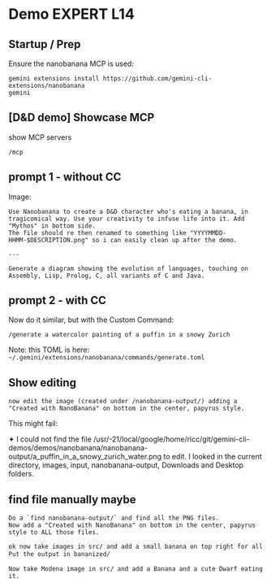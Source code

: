 
# Demo EXPERT L14

## Startup / Prep

Ensure the nanobanana MCP is used:

```
gemini extensions install https://github.com/gemini-cli-extensions/nanobanana
gemini
```

## [D&D demo] Showcase MCP

show MCP servers

```
/mcp
```

## prompt 1 - without CC

Image:

```
Use Nanobanana to create a D&D character who's eating a banana, in tragicomical way. Use your creativity to infuse life into it. Add "Mythos" in bottom side.
The file should re then renamed to something like "YYYYMMDD-HHMM-$DESCRIPTION.png" so i can easily clean up after the demo.

---

Generate a diagram showing the evolution of languages, touching on Assembly, Lisp, Prolog, C, all variants of C and Java.

```

## prompt 2 - with CC

Now do it similar, but with the Custom Command:

```
/generate a watercolor painting of a puffin in a snowy Zurich
```

Note: this TOML is here: `~/.gemini/extensions/nanobanana/commands/generate.toml`

## Show editing

```
now edit the image (created under /nanobanana-output/) adding a "Created with NanoBanana" on bottom in the center, papyrus style.
```

This might fail:

✦ I could not find the file /usr/-21/local/google/home/ricc/git/gemini-cli-demos/demos/nanobanana/nanobanana-output/a_puffin_in_a_snowy_zurich_water.png to edit. I looked in the current directory,
  images, input, nanobanana-output, Downloads and Desktop folders.


## find file manually maybe

```
Do a `find nanobanana-output/` and find all the PNG files.
Now add a "Created with NanoBanana" on bottom in the center, papyrus style to ALL those files.
```


```bash
ok now take images in src/ and add a small banana on top right for all images.
Put the output in bananized/
```

```
Now take Modena image in src/ and add a Banana and a cute Dwarf eating it.
```


